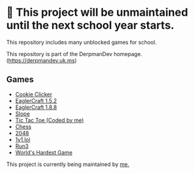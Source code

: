 # 🛑 This project will be unmaintained until the next school year starts.
This repository includes many unblocked games for school. 

This repository is part of the DerpmanDev homepage. (https://derpmandev.uk.ms)
## Games
* [Cookie Clicker](https://derpmandev.uk.ms/unblocked-games/cookieclicker)
* [EaglerCraft 1.5.2](https://derpmandev.uk.ms/unblocked-games/eaglercraft-1-5)
* [EaglerCraft 1.8.8](https://derpmandev.uk.ms/unblocked-games/eaglercraft-1-8)
* [Slope](https://derpmandev.uk.ms/unblocked-games/slope)
* [Tic Tac Toe (Coded by me)](https://derpmandev.uk.ms/unblocked-games/tic-tac-toe)
* [Chess](https://derpmandev.uk.ms/unblocked-games/chess)
* [2048](https://derpmandev.uk.ms/unblocked-games/2048)
* [1v1.lol](https://derpmandev.uk.ms/unblocked-games/1v1)
* [Run3](https://derpmandev.uk.ms/unblocked-games/run3)
* [World's Hardest Game](https://derpmandev.uk.ms/unblocked-games/worldshardestgame)

This project is currently being maintained by [me.](https://github.com/DerpmanDev)
